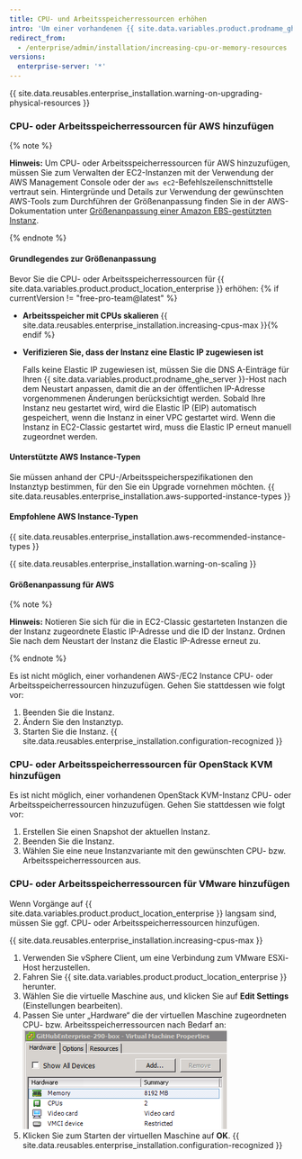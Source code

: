 ```yaml
---
title: CPU- und Arbeitsspeicherressourcen erhöhen
intro: 'Um einer vorhandenen {{ site.data.variables.product.prodname_ghe_server }}-Instanz CPU- oder Arbeitsspeicherressourcen hinzuzufügen, fahren Sie die Instanz herunter, und verwenden Sie die Tools der zugrunde liegenden virtuellen Plattform, um der virtuellen Maschine die Ressourcen zuzuordnen. Die neu zugeordneten Ressourcen werden beim Start erkannt. Zudem ist keine zusätzliche Konfiguration erforderlich.'
redirect_from:
  - /enterprise/admin/installation/increasing-cpu-or-memory-resources
versions:
  enterprise-server: '*'
---
```


{{ site.data.reusables.enterprise_installation.warning-on-upgrading-physical-resources }}

### CPU- oder Arbeitsspeicherressourcen für AWS hinzufügen

{% note %}

**Hinweis:** Um CPU- oder Arbeitsspeicherressourcen für AWS hinzuzufügen, müssen Sie zum Verwalten der EC2-Instanzen mit der Verwendung der AWS Management Console oder der `aws ec2`-Befehlszeilenschnittstelle vertraut sein. Hintergründe und Details zur Verwendung der gewünschten AWS-Tools zum Durchführen der Größenanpassung finden Sie in der AWS-Dokumentation unter [Größenanpassung einer Amazon EBS-gestützten Instanz](https://docs.aws.amazon.com/AWSEC2/latest/UserGuide/ec2-instance-resize.html).

{% endnote %}

#### Grundlegendes zur Größenanpassung

Bevor Sie die CPU- oder Arbeitsspeicherressourcen für {{ site.data.variables.product.product_location_enterprise }} erhöhen:
{% if currentVersion != "free-pro-team@latest" %}
- **Arbeitsspeicher mit CPUs skalieren**
    {{ site.data.reusables.enterprise_installation.increasing-cpus-max }}{% endif %}
- **Verifizieren Sie, dass der Instanz eine Elastic IP zugewiesen ist**

    Falls keine Elastic IP zugewiesen ist, müssen Sie die DNS A-Einträge für Ihren {{ site.data.variables.product.prodname_ghe_server }}-Host nach dem Neustart anpassen, damit die an der öffentlichen IP-Adresse vorgenommenen Änderungen berücksichtigt werden. Sobald Ihre Instanz neu gestartet wird, wird die Elastic IP (EIP) automatisch gespeichert, wenn die Instanz in einer VPC gestartet wird. Wenn die Instanz in EC2-Classic gestartet wird, muss die Elastic IP erneut manuell zugeordnet werden.

#### Unterstützte AWS Instance-Typen

Sie müssen anhand der CPU-/Arbeitsspeicherspezifikationen den Instanztyp bestimmen, für den Sie ein Upgrade vornehmen möchten.
{{ site.data.reusables.enterprise_installation.aws-supported-instance-types }}

#### Empfohlene AWS Instance-Typen

{{ site.data.reusables.enterprise_installation.aws-recommended-instance-types }}

{{ site.data.reusables.enterprise_installation.warning-on-scaling }}

#### Größenanpassung für AWS

{% note %}

**Hinweis:** Notieren Sie sich für die in EC2-Classic gestarteten Instanzen die der Instanz zugeordnete Elastic IP-Adresse und die ID der Instanz. Ordnen Sie nach dem Neustart der Instanz die Elastic IP-Adresse erneut zu.

{% endnote %}

Es ist nicht möglich, einer vorhandenen AWS-/EC2 Instance CPU- oder Arbeitsspeicherressourcen hinzuzufügen. Gehen Sie stattdessen wie folgt vor:

1. Beenden Sie die Instanz.
2. Ändern Sie den Instanztyp.
3. Starten Sie die Instanz.
{{ site.data.reusables.enterprise_installation.configuration-recognized }}

### CPU- oder Arbeitsspeicherressourcen für OpenStack KVM hinzufügen

Es ist nicht möglich, einer vorhandenen OpenStack KVM-Instanz CPU- oder Arbeitsspeicherressourcen hinzuzufügen. Gehen Sie stattdessen wie folgt vor:

1. Erstellen Sie einen Snapshot der aktuellen Instanz.
2. Beenden Sie die Instanz.
3. Wählen Sie eine neue Instanzvariante mit den gewünschten CPU- bzw. Arbeitsspeicherressourcen aus.

### CPU- oder Arbeitsspeicherressourcen für VMware hinzufügen

Wenn Vorgänge auf {{ site.data.variables.product.product_location_enterprise }} langsam sind, müssen Sie ggf. CPU- oder Arbeitsspeicherressourcen hinzufügen.

{{ site.data.reusables.enterprise_installation.increasing-cpus-max }}

1. Verwenden Sie vSphere Client, um eine Verbindung zum VMware ESXi-Host herzustellen.
2. Fahren Sie {{ site.data.variables.product.product_location_enterprise }} herunter.
3. Wählen Sie die virtuelle Maschine aus, und klicken Sie auf **Edit Settings** (Einstellungen bearbeiten).
4. Passen Sie unter „Hardware“ die der virtuellen Maschine zugeordneten CPU- bzw. Arbeitsspeicherressourcen nach Bedarf an:![VMware-Einrichtungsressourcen](/assets/images/enterprise/vmware/vsphere-hardware-tab.png)
5. Klicken Sie zum Starten der virtuellen Maschine auf **OK**.
{{ site.data.reusables.enterprise_installation.configuration-recognized }}

